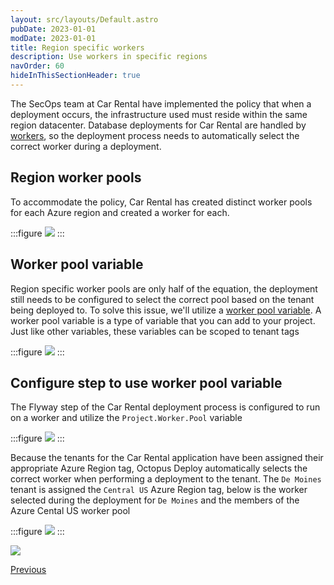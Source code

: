 ```yaml
---
layout: src/layouts/Default.astro
pubDate: 2023-01-01
modDate: 2023-01-01
title: Region specific workers
description: Use workers in specific regions
navOrder: 60
hideInThisSectionHeader: true
---
```


The SecOps team at Car Rental have implemented the policy that when a deployment occurs, the infrastructure used must reside within the same region datacenter.  Database deployments for Car Rental are handled by [workers](/docs/infrastructure/workers), so the deployment process needs to automatically select the correct worker during a deployment. 

## Region worker pools

To accommodate the policy, Car Rental has created distinct worker pools for each Azure region and created a worker for each.

:::figure
![](/docs/tenants/guides/multi-tenant-region/images/region-worker-pools.png)
:::

## Worker pool variable

Region specific worker pools are only half of the equation, the deployment still needs to be configured to select the correct pool based on the tenant being deployed to.  To solve this issue, we'll utilize a [worker pool variable](/docs/projects/variables/worker-pool-variables).  A worker pool variable is a type of variable that you can add to your project.  Just like other variables, these variables can be scoped to tenant tags

:::figure
![](/docs/tenants/guides/multi-tenant-region/images/worker-pool-variables.png)
:::

## Configure step to use worker pool variable

The Flyway step of the Car Rental deployment process is configured to run on a worker and utilize the `Project.Worker.Pool` variable

:::figure
![](/docs/tenants/guides/multi-tenant-region/images/car-rental-flyway-step.png)
:::

Because the tenants for the Car Rental application have been assigned their appropriate Azure Region tag, Octopus Deploy automatically selects the correct worker when performing a deployment to the tenant.  The `De Moines` tenant is assigned the `Central US` Azure Region tag, below is the worker selected during the deployment for `De Moines` and the members of the Azure Cental US worker pool

:::figure
![](/docs/tenants/guides/multi-tenant-region/images/demoines-worker.png)
:::

![](/docs/tenants/guides/multi-tenant-region/images/central-us-workers.png)

<span><a class="button btn-secondary" href="/docs/tenants/guides/multi-tenant-region/deploying-to-release-ring">Previous</a></span>